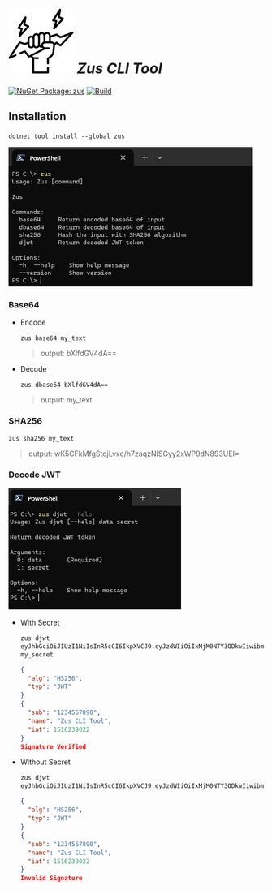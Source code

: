 # ![Zus](https://raw.githubusercontent.com/barzin144/zus/main/zus.png) _Zus CLI Tool_

[![NuGet Package: zus](https://img.shields.io/nuget/v/zus?logo=nuget&label=NuGet&color=4169E1)](https://www.nuget.org/packages/zus)
[![Build](https://github.com/barzin144/Zus/actions/workflows/ci.yml/badge.svg?branch=main)](https://github.com/barzin144/Zus/actions/workflows/ci.yml)

## Installation
```Shell
dotnet tool install --global zus
```

![image](https://raw.githubusercontent.com/barzin144/zus/main/.github/assets/zus-command.png)

### Base64
- Encode
  
  ```Shell
  zus base64 my_text
  ```
  > output: bXlfdGV4dA==
- Decode
  
  ```Shell
  zus dbase64 bXlfdGV4dA==
  ```
  > output: my_text

### SHA256
```Shell
zus sha256 my_text
```
> output: wK5CFkMfgStqjLvxe/h7zaqzNISGyy2xWP9dN893UEI=

### Decode JWT
![image](https://raw.githubusercontent.com/barzin144/zus/main/.github/assets/zus-djwt.png)
- With Secret
  
  ```Shell
  zus djwt eyJhbGciOiJIUzI1NiIsInR5cCI6IkpXVCJ9.eyJzdWIiOiIxMjM0NTY3ODkwIiwibmFtZSI6Ilp1cyBDTEkgVG9vbCIsImlhdCI6MTUxNjIzOTAyMn0.9BmMva7XRwYtaNkvmobWNNQX8lHyGnSyVRuzgCjEcIY my_secret
  ```
    ```Json
    {
      "alg": "HS256",
      "typ": "JWT"
    }
    {
      "sub": "1234567890",
      "name": "Zus CLI Tool",
      "iat": 1516239022
    }
    Signature Verified
    ```
- Without Secret
 
  ```Shell
  zus djwt eyJhbGciOiJIUzI1NiIsInR5cCI6IkpXVCJ9.eyJzdWIiOiIxMjM0NTY3ODkwIiwibmFtZSI6Ilp1cyBDTEkgVG9vbCIsImlhdCI6MTUxNjIzOTAyMn0.9BmMva7XRwYtaNkvmobWNNQX8lHyGnSyVRuzgCjEcIY
  ```
    ```Json
    {
      "alg": "HS256",
      "typ": "JWT"
    }
    {
      "sub": "1234567890",
      "name": "Zus CLI Tool",
      "iat": 1516239022
    }
    Invalid Signature
    ```

